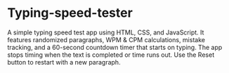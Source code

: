# Typing-speed-tester
 A simple typing speed test app using HTML, CSS, and JavaScript. It features randomized paragraphs, WPM &amp; CPM calculations, mistake tracking, and a 60-second countdown timer that starts on typing. The app stops timing when the text is completed or time runs out. Use the Reset button to restart with a new paragraph.
